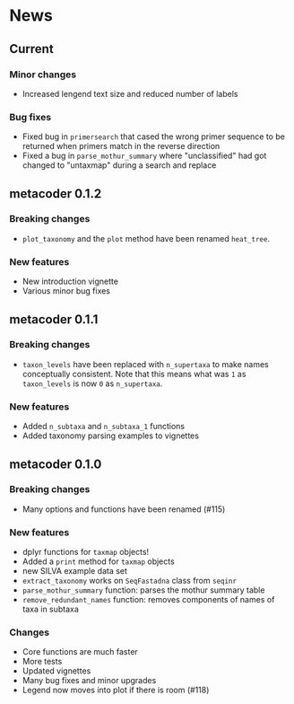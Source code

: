 # News 

## Current 

### Minor changes

* Increased lengend text size and reduced number of labels

### Bug fixes

* Fixed bug in `primersearch` that cased the wrong primer sequence to be returned when primers match in the reverse direction
* Fixed a bug in `parse_mothur_summary` where "unclassified" had got changed to "untaxmap" during a search and replace


## metacoder 0.1.2

### Breaking changes

* `plot_taxonomy` and the `plot` method have been renamed `heat_tree`.

### New features

* New introduction vignette
* Various minor bug fixes


## metacoder 0.1.1

### Breaking changes

* `taxon_levels` have been replaced with `n_supertaxa` to make names conceptually consistent. Note that this means what was `1` as `taxon_levels` is now `0` as `n_supertaxa`.

### New features

* Added `n_subtaxa` and `n_subtaxa_1` functions
* Added taxonomy parsing examples to vignettes


## metacoder 0.1.0

### Breaking changes

* Many options and functions have been renamed (#115)

### New features

* dplyr functions for `taxmap` objects!
* Added a `print` method for `taxmap` objects
* new SILVA example data set
* `extract_taxonomy` works on `SeqFastadna` class from `seqinr`
* `parse_mothur_summary` function: parses the mothur summary table
* `remove_redundant_names` function: removes components of names of taxa in subtaxa

### Changes

* Core functions are much faster
* More tests 
* Updated vignettes
* Many bug fixes and minor upgrades
* Legend now moves into plot if there is room (#118)
